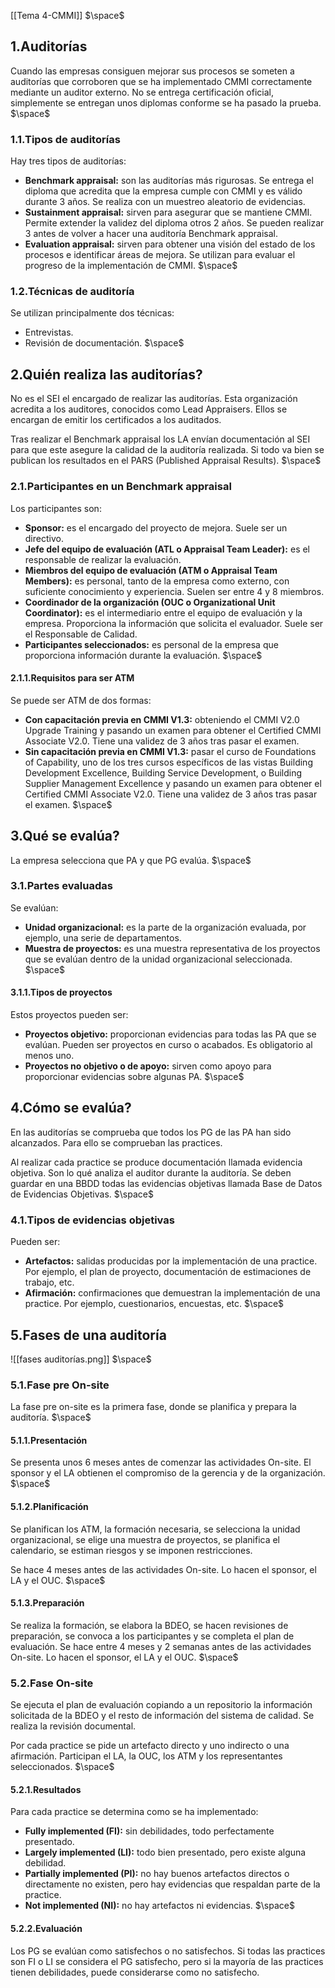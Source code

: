 [[Tema 4-CMMI]]
$\space$
## 1.Auditorías
Cuando las empresas consiguen mejorar sus procesos se someten a auditorías que corroboren que se ha implementado CMMI correctamente mediante un auditor externo. No se entrega certificación oficial, simplemente se entregan unos diplomas conforme se ha pasado la prueba.
$\space$
### 1.1.Tipos de auditorías
Hay tres tipos de auditorías:
+ **Benchmark appraisal:** son las auditorías más rigurosas. Se entrega el diploma que acredita que la empresa cumple con CMMI y es válido durante 3 años. Se realiza con un muestreo aleatorio de evidencias.
+ **Sustainment appraisal:** sirven para asegurar que se mantiene CMMI. Permite extender la validez del diploma otros 2 años. Se pueden realizar 3 antes de volver a hacer una auditoría Benchmark appraisal.
+ **Evaluation appraisal:** sirven para obtener una visión del estado de los procesos e identificar áreas de mejora. Se utilizan para evaluar el progreso de la implementación de CMMI.
$\space$
### 1.2.Técnicas de auditoría
Se utilizan principalmente dos técnicas:
+ Entrevistas.
+ Revisión de documentación.
$\space$
## 2.Quién realiza las auditorías?
No es el SEI el encargado de realizar las auditorías. Esta organización acredita a los auditores, conocidos como Lead Appraisers. Ellos se encargan de emitir los certificados a los auditados.

Tras realizar el Benchmark appraisal los LA envían documentación al SEI para que este asegure la calidad de la auditoría realizada. Si todo va bien se publican los resultados en el PARS (Published Appraisal Results).
$\space$
### 2.1.Participantes en un Benchmark appraisal
Los participantes son:
+ **Sponsor:** es el encargado del proyecto de mejora. Suele ser un directivo.
+ **Jefe del equipo de evaluación (ATL o Appraisal Team Leader):** es el responsable de realizar la evaluación.
+ **Miembros del equipo de evaluación (ATM o Appraisal Team Members):** es personal, tanto de la empresa como externo, con suficiente conocimiento y experiencia. Suelen ser entre 4 y 8 miembros.
+ **Coordinador de la organización (OUC o Organizational Unit Coordinator):** es el intermediario entre el equipo de evaluación y la empresa. Proporciona la información que solicita el evaluador. Suele ser el Responsable de Calidad.
+ **Participantes seleccionados:** es personal de la empresa que proporciona información durante la evaluación.
$\space$
#### 2.1.1.Requisitos para ser ATM
Se puede ser ATM de dos formas:
+ **Con capacitación previa en CMMI V1.3:** obteniendo el CMMI V2.0 Upgrade Training y pasando un examen para obtener el Certified CMMI Associate V2.0. Tiene una validez de 3 años tras pasar el examen.
+ **Sin capacitación previa en CMMI V1.3:** pasar el curso de Foundations of Capability, uno de los tres cursos específicos de las vistas Building Development Excellence, Building Service Development, o Building Supplier Management Excellence y pasando un examen para obtener el Certified CMMI Associate V2.0. Tiene una validez de 3 años tras pasar el examen.
$\space$
## 3.Qué se evalúa?
La empresa selecciona que PA y que PG evalúa.
$\space$
### 3.1.Partes evaluadas
Se evalúan:
+ **Unidad organizacional:** es la parte de la organización evaluada, por ejemplo, una serie de departamentos.
+ **Muestra de proyectos:** es una muestra representativa de los proyectos que se evalúan dentro de la unidad organizacional seleccionada.
$\space$
#### 3.1.1.Tipos de proyectos
Estos proyectos pueden ser:
+ **Proyectos objetivo:** proporcionan evidencias para todas las PA que se evalúan. Pueden ser proyectos en curso o acabados. Es obligatorio al menos uno.
+ **Proyectos no objetivo o de apoyo:** sirven como apoyo para proporcionar evidencias sobre algunas PA.
$\space$
## 4.Cómo se evalúa?
En las auditorías se comprueba que todos los PG de las PA han sido alcanzados. Para ello se comprueban las practices. 

Al realizar cada practice se produce documentación llamada evidencia objetiva. Son lo qué analiza el auditor durante la auditoría. Se deben guardar en una BBDD todas las evidencias objetivas llamada Base de Datos de Evidencias Objetivas.
$\space$
### 4.1.Tipos de evidencias objetivas
Pueden ser:
+ **Artefactos:** salidas producidas por la implementación de una practice. Por ejemplo, el plan de proyecto, documentación de estimaciones de trabajo, etc. 
+ **Afirmación:** confirmaciones que demuestran la implementación de una practice. Por ejemplo, cuestionarios, encuestas, etc.
$\space$
## 5.Fases de una auditoría

![[fases auditorías.png]]
$\space$
### 5.1.Fase pre On-site
La fase pre on-site es la primera fase, donde se planifica y prepara la auditoría.
$\space$
#### 5.1.1.Presentación
Se presenta unos 6 meses antes de comenzar las actividades On-site. El sponsor y el LA obtienen el compromiso de la gerencia y de la organización.
$\space$
#### 5.1.2.Planificación
Se planifican los ATM, la formación necesaria, se selecciona la unidad organizacional, se elige una muestra de proyectos, se planifica el calendario, se estiman riesgos y se imponen restricciones.

Se hace 4 meses antes de las actividades On-site. Lo hacen el sponsor, el LA y el OUC.
$\space$
#### 5.1.3.Preparación
Se realiza la formación, se elabora la BDEO, se hacen revisiones de preparación, se convoca a los participantes y se completa el plan de evaluación. Se hace entre 4 meses y 2 semanas antes de las actividades On-site. Lo hacen el sponsor, el LA y el OUC.
$\space$
### 5.2.Fase On-site
Se ejecuta el plan de evaluación copiando a un repositorio la información solicitada de la BDEO y el resto de información del sistema de calidad. Se realiza la revisión documental.

Por cada practice se pide un artefacto directo y uno indirecto o una afirmación. Participan el LA, la OUC, los ATM y los representantes seleccionados.
$\space$
#### 5.2.1.Resultados
Para cada practice se determina como se ha implementado:
+ **Fully implemented (FI):** sin debilidades, todo perfectamente presentado.
+ **Largely implemented (LI):** todo bien presentado, pero existe alguna debilidad.
+ **Partially implemented (PI):** no hay buenos artefactos directos o directamente no existen, pero hay evidencias que respaldan parte de la practice.
+ **Not implemented (NI):** no hay artefactos ni evidencias.
$\space$
#### 5.2.2.Evaluación
Los PG se evalúan como satisfechos o no satisfechos. Si todas las practices son FI o LI se considera el PG satisfecho, pero si la mayoría de las practices tienen debilidades, puede considerarse como no satisfecho.

